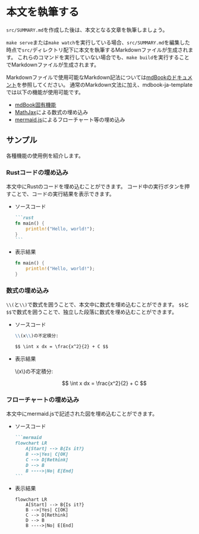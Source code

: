 # 本文を執筆する

<!-- markdownlint-disable MD048 -->

`src/SUMMARY.md`を作成した後は、本文となる文章を執筆しましょう。

`make serve`または`make watch`を実行している場合、`src/SUMMARY.md`を編集した時点で`src/`ディレクトリ配下に本文を執筆するMarkdownファイルが生成されます。
これらのコマンドを実行していない場合でも、`make build`を実行することでMarkdownファイルが生成されます。

Markdownファイルで使用可能なMarkdown記法については[mdBookのドキュメント]を参照してください。
通常のMarkdown文法に加え、mdbook-ja-templateでは以下の機能が使用可能です。

- [mdBook固有機能]
- [MathJax]による数式の埋め込み
- [mermaid.js]によるフローチャート等の埋め込み

## サンプル

各種機能の使用例を紹介します。

### Rustコードの埋め込み

本文中にRustのコードを埋め込むことができます。
コード中の実行ボタンを押すことで、コードの実行結果を表示できます。

- ソースコード

    ~~~markdown
    ```rust
    fn main() {
        println!("Hello, world!");
    }
    ```
    ~~~

- 表示結果

    ```rust
    fn main() {
        println!("Hello, world!");
    }
    ```

### 数式の埋め込み

`\\(`と`\\)`で数式を囲うことで、本文中に数式を埋め込むことができます。
`$$`と`$$`で数式を囲うことで、独立した段落に数式を埋め込むことができます。

- ソースコード

    ~~~markdown
    \\(x\\)の不定積分:

    $$ \int x dx = \frac{x^2}{2} + C $$
    ~~~

- 表示結果

    \\(x\\)の不定積分:

    $$ \int x dx = \frac{x^2}{2} + C $$

### フローチャートの埋め込み

本文中にmermaid.jsで記述された図を埋め込むことができます。

- ソースコード

    ~~~markdown
    ```mermaid
    flowchart LR
        A[Start] --> B{Is it?}
        B -->|Yes| C[OK]
        C --> D[Rethink]
        D --> B
        B ---->|No| E[End]
    ```
    ~~~

- 表示結果

    ```mermaid
    flowchart LR
        A[Start] --> B{Is it?}
        B -->|Yes| C[OK]
        C --> D[Rethink]
        D --> B
        B ---->|No| E[End]
    ```

[mdBookのドキュメント]: https://rust-lang.github.io/mdBook/format/markdown.html
[mdBook固有機能]: https://rust-lang.github.io/mdBook/format/mdbook.html
[MathJax]: https://rust-lang.github.io/mdBook/format/mathjax.html
[mermaid.js]: https://mermaid-js.github.io/mermaid/

